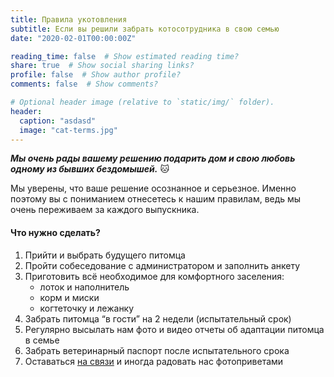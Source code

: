 ```yaml
---
title: Правила укотовления
subtitle: Если вы решили забрать котосотрудника в свою семью
date: "2020-02-01T00:00:00Z"

reading_time: false  # Show estimated reading time?
share: true  # Show social sharing links?
profile: false  # Show author profile?
comments: false  # Show comments?

# Optional header image (relative to `static/img/` folder).
header:
  caption: "asdasd"
  image: "cat-terms.jpg"
---
```


***Мы очень рады вашему решению подарить дом и свою любовь одному из бывших бездомышей.*** :cat:

Мы уверены, что ваше решение осознанное и серьезное. Именно поэтому вы с пониманием отнесетесь к нашим правилам, ведь мы очень переживаем за каждого выпускника.

#### Что нужно сделать?

1. Прийти и выбрать будущего питомца
1. Пройти собеседование с администратором и заполнить анкету
1. Приготовить всё необходимое для комфортного заселения:
   - лоток и наполнитель
   - корм и миски
   - когтеточку и лежанку
1. Забрать питомца “в гости” на 2 недели (испытательный срок)
1. Регулярно высылать нам фото и видео отчеты об адаптации питомца в семье
1. Забрать ветеринарный паспорт после испытательного срока
1. Оставаться [на связи](/#contact) и иногда радовать нас фотоприветами
